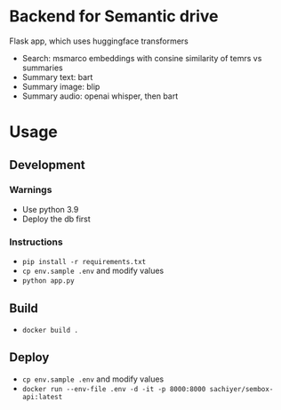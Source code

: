 # Backend for Semantic drive

Flask app, which uses huggingface transformers

- Search: msmarco embeddings with consine similarity of temrs vs summaries
- Summary text: bart
- Summary image: blip
- Summary audio: openai whisper, then bart

# Usage

## Development

### Warnings

- Use python 3.9
- Deploy the db first

### Instructions

- `pip install -r requirements.txt`
- `cp env.sample .env` and modify values
- `python app.py`

## Build

- `docker build .`

## Deploy

- `cp env.sample .env` and modify values
- `docker run --env-file .env -d -it -p 8000:8000 sachiyer/sembox-api:latest`

